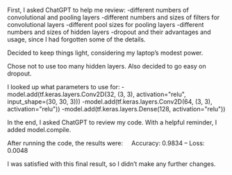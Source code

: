 First, I asked ChatGPT to help me review:
-different numbers of convolutional and pooling layers
-different numbers and sizes of filters for convolutional layers
-different pool sizes for pooling layers
-different numbers and sizes of hidden layers
-dropout
and their advantages and usage, since I had forgotten some of the details.

Decided to keep things light, considering my laptop’s modest power.

Chose not to use too many hidden layers.
Also decided to go easy on dropout.

I looked up what parameters to use for:
-model.add(tf.keras.layers.Conv2D(32, (3, 3), activation="relu", input_shape=(30, 30, 3)))
-model.add(tf.keras.layers.Conv2D(64, (3, 3), activation="relu"))
-model.add(tf.keras.layers.Dense(128, activation="relu"))

In the end, I asked ChatGPT to review my code. With a helpful reminder, I added model.compile.

After running the code, the results were:
    Accuracy: 0.9834 – Loss: 0.0048

I was satisfied with this final result, so I didn’t make any further changes.